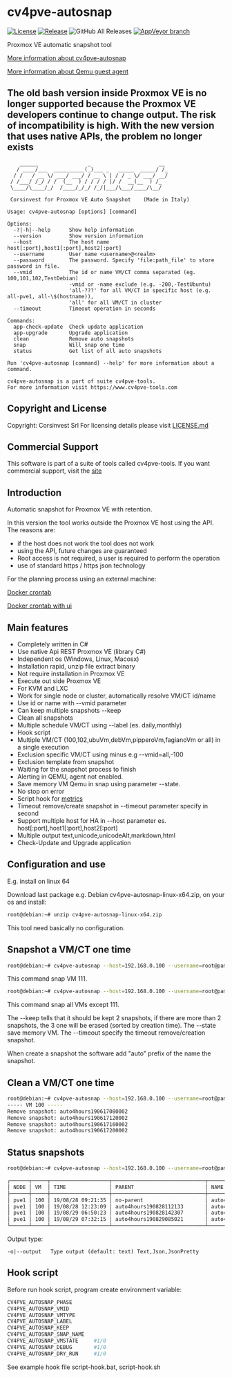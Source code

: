 # cv4pve-autosnap

[![License](https://img.shields.io/github/license/Corsinvest/cv4pve-autosnap.svg)](LICENSE.md) [![Release](https://img.shields.io/github/release/Corsinvest/cv4pve-autosnap.svg)](https://github.com/Corsinvest/cv4pve-autosnap/releases/latest) ![GitHub All Releases](https://img.shields.io/github/downloads/Corsinvest/cv4pve-autosnap/total.svg) [![AppVeyor branch](https://img.shields.io/appveyor/ci/franklupo/cv4pve-autosnap/master.svg)](https://ci.appveyor.com/project/franklupo/cv4pve-autosnap)

Proxmox VE automatic snapshot tool

[More information about cv4pve-autosnap](http://www.corsinvest.it/continuous-protection-data-proxmox-ve/)

[More information about Qemu guest agent](https://pve.proxmox.com/wiki/Qemu-guest-agent)

## The old bash version inside Proxmox VE is no longer supported because the Proxmox VE developers continue to change output. The risk of incompatibility is high. With the new version that uses native APIs, the problem no longer exists

```text
    ______                _                      __
   / ____/___  __________(_)___ _   _____  _____/ /_
  / /   / __ \/ ___/ ___/ / __ \ | / / _ \/ ___/ __/
 / /___/ /_/ / /  (__  ) / / / / |/ /  __(__  ) /_
 \____/\____/_/  /____/_/_/ /_/|___/\___/____/\__/

 Corsinvest for Proxmox VE Auto Snapshot    (Made in Italy)

Usage: cv4pve-autosnap [options] [command]

Options:
  -?|-h|--help      Show help information
  --version         Show version information
  --host            The host name host[:port],host1[:port],host2[:port]
  --username        User name <username>@<realm>
  --password        The password. Specify 'file:path_file' to store password in file.
  --vmid            The id or name VM/CT comma separated (eg. 100,101,102,TestDebian)
                    -vmid or -name exclude (e.g. -200,-TestUbuntu)
                    'all-???' for all VM/CT in specific host (e.g. all-pve1, all-\$(hostname)),
                    'all' for all VM/CT in cluster
  --timeout         Timeout operation in seconds

Commands:
  app-check-update  Check update application
  app-upgrade       Upgrade application
  clean             Remove auto snapshots
  snap              Will snap one time
  status            Get list of all auto snapshots

Run 'cv4pve-autosnap [command] --help' for more information about a command.

cv4pve-autosnap is a part of suite cv4pve-tools.
For more information visit https://www.cv4pve-tools.com
```

## Copyright and License

Copyright: Corsinvest Srl
For licensing details please visit [LICENSE.md](LICENSE.md)

## Commercial Support

This software is part of a suite of tools called cv4pve-tools. If you want commercial support, visit the [site](https://www.cv4pve-tools.com)

## Introduction

Automatic snapshot for Proxmox VE with retention.

In this version the tool works outside the Proxmox VE host using the API. The reasons are:

* if the host does not work the tool does not work
* using the API, future changes are guaranteed
* Root access is not required, a user is required to perform the operation
* use of standard https / https json technology

For the planning process using an external machine:

[Docker crontab](https://hub.docker.com/r/willfarrell/crontab)

[Docker crontab with ui](https://hub.docker.com/r/alseambusher/crontab-ui)

## Main features

* Completely written in C#
* Use native Api REST Proxmox VE (library C#)
* Independent os (Windows, Linux, Macosx)
* Installation rapid, unzip file extract binary
* Not require installation in Proxmox VE
* Execute out side Proxmox VE
* For KVM and LXC
* Work for single node or cluster, automatically resolve VM/CT id/name
* Use id or name with --vmid parameter
* Can keep multiple snapshots --keep
* Clean all snapshots
* Multiple schedule VM/CT using --label (es. daily,monthly)
* Hook script
* Multiple VM/CT (100,102,ubuVm,debVm,pipperoVm,fagianoVm or all) in a single execution
* Exclusion specific VM/CT using minus e.g --vmid=all,-100
* Exclusion template from snapshot
* Waiting for the snapshot process to finish
* Alerting in QEMU, agent not enabled.
* Save memory VM Qemu in snap using parameter --state.
* No stop on error
* Script hook for [metrics](https://github.com/Corsinvest/cv4pve-metrics)
* Timeout remove/create snapshot in --timeout parameter specify in second
* Support multiple host for HA in --host parameter es. host[:port],host1[:port],host2[:port]
* Multiple output text,unicode,unicodeAlt,markdown,html
* Check-Update and Upgrade application

## Configuration and use

E.g. install on linux 64

Download last package e.g. Debian cv4pve-autosnap-linux-x64.zip, on your os and install:

```sh
root@debian:~# unzip cv4pve-autosnap-linux-x64.zip
```

This tool need basically no configuration.

## Snapshot a VM/CT one time

```sh
root@debian:~# cv4pve-autosnap --host=192.168.0.100 --username=root@pam --password=fagiano --vmid=111 snap --label='daily' --keep=2
```

This command snap VM 111.

```sh
root@debian:~# cv4pve-autosnap --host=192.168.0.100 --username=root@pam --password=fagiano --vmid="all,-111" snap --label='daily' --keep=2
```

This command snap all VMs except 111.

The --keep tells that it should be kept 2 snapshots, if there are more than 2 snapshots, the 3 one will be erased (sorted by creation time).
The --state save memory VM.
The --timeout specify the timeout remove/creation snapshot.

When create a snapshot the software add "auto" prefix of the name the snapshot.

## Clean a VM/CT one time

```sh
root@debian:~# cv4pve-autosnap --host=192.168.0.100 --username=root@pam --password=fagiano --vmid=111 clean --label='4hours' --keep=2
----- VM 100 -----
Remove snapshot: auto4hours190617080002
Remove snapshot: auto4hours190617120002
Remove snapshot: auto4hours190617160002
Remove snapshot: auto4hours190617200002
```

## Status snapshots

```sh
root@debian:~# cv4pve-autosnap --host=192.168.0.100 --username=root@pam --password=fagiano --vmid=100 status

┌──────┬─────┬───────────────────┬──────────────────────────────┬──────────────────────────────┬─────────────────┬─────┐
│ NODE │ VM  │ TIME              │ PARENT                       │ NAME                         │ DESCRIPTION     │ RAM │
├──────┼─────┼───────────────────┼──────────────────────────────┼──────────────────────────────┼─────────────────┼─────┤
│ pve1 │ 100 │ 19/08/28 09:21:35 │ no-parent                    │ auto4hours190828112133       │ cv4pve-autosnap │     │
│ pve1 │ 100 │ 19/08/28 12:23:09 │ auto4hours190828112133       │ auto4hours190828142307       │ cv4pve-autosnap │     │
│ pve1 │ 100 │ 19/08/29 06:50:23 │ auto4hours190828142307       │ auto4hours190829085021       │ cv4pve-autosnap │     │
│ pve1 │ 100 │ 19/08/29 07:32:15 │ auto4hours190829085021       │ auto4hours190829093214       │ cv4pve-autosnap │     │
└──────┴─────┴───────────────────┴──────────────────────────────┴──────────────────────────────┴─────────────────┴─────┘
```

Output type:

```Text
-o|--output   Type output (default: text) Text,Json,JsonPretty

```

## Hook script

Before run hook script, program create environment variable:

```sh
CV4PVE_AUTOSNAP_PHASE
CV4PVE_AUTOSNAP_VMID
CV4PVE_AUTOSNAP_VMTYPE
CV4PVE_AUTOSNAP_LABEL
CV4PVE_AUTOSNAP_KEEP
CV4PVE_AUTOSNAP_SNAP_NAME
CV4PVE_AUTOSNAP_VMSTATE     #1/0
CV4PVE_AUTOSNAP_DEBUG       #1/0
CV4PVE_AUTOSNAP_DRY_RUN     #1/0
```

See example hook file script-hook.bat, script-hook.sh
